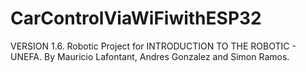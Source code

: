 # CarControlViaWiFiwithESP32
 
VERSION 1.6.
Robotic Project for INTRODUCTION TO THE ROBOTIC - UNEFA.
By Mauricio Lafontant, Andres Gonzalez and Simon Ramos.
